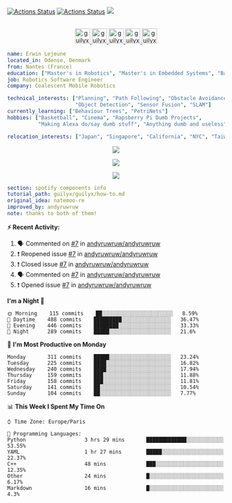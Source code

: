 [![Actions Status](https://github.com/guilyx/guilyx/workflows/wakatime-stats/badge.svg)](https://github.com/guilyx/guilyx/actions)
[![Actions Status](https://github.com/guilyx/guilyx/workflows/update-gh-activity/badge.svg)](https://github.com/guilyx/guilyx/actions)
![](https://visitor-badge.glitch.me/badge?page_id=guilyx.guilyx)

<p align="center">
<br/>
<a href="https://twitter.com/spida_rwin">
  <img alt="guilyx | Twitter" width="35px" src="https://image.flaticon.com/icons/svg/2111/2111703.svg" />
</a>
<a href="https://www.linkedin.com/in/erwinlejeune-lkn">
  <img alt="guilyx's LinkdeIN" width="35px" src="https://image.flaticon.com/icons/svg/2111/2111465.svg" />
</a>
<a href="https://www.facebook.com/erwin.lejeune">
  <img alt="guilyx's Facebook" width="35px" src="https://image.flaticon.com/icons/svg/2111/2111342.svg" />
</a>
<a href="https://www.instagram.com/spid_erwin">
  <img alt="guilyx's Instagram" width="35px" src="https://image.flaticon.com/icons/svg/2111/2111421.svg" />
</a>
<a href="https://open.spotify.com/user/11147618695?si=zZFn6uAGRLyoU02lsG50GA">
  <img alt="guilyx's Spotify" width="35px" src="https://image.flaticon.com/icons/svg/2111/2111627.svg" />
</a>
</p>

```yaml
name: Erwin Lejeune
located_in: Odense, Denmark
from: Nantes (France)
education: ["Master's in Robotics", "Master's in Embedded Systems", "Bachelor's in Electronics"]
job: Robotics Software Engineer
company: Coalescent Mobile Robotics

technical_interests: ["Planning", "Path Following", "Obstacle Avoidance", 
                      "Object Detection", "Sensor Fusion", "SLAM"]
currently_learning: ["Behaviour Trees", "PetriNets"]
hobbies: ["Basketball", "Cinema", "Rapsberry Pi Dumb Projects",
          "Making Alexa do/say dumb stuff", "Anything dumb and useless"]

relocation_interests: ["Japan", "Singapore", "California", "NYC", "Taiwan"]
```

<p align="center">
  <img alig src="https://github-profile-trophy.vercel.app/?username=guilyx&column=6&rank=SSS,SS,S,AAA,AA,A,B,C" />
</p>


<p align="center">
  <a href="https://guilyx.vercel.app/api/now-playing?open">
    <!-- Music bars move to the beat and are colored based on the track's happiness, danceability and energy! -->
    <img src="https://guilyx.vercel.app/api/now-playing">
  </a>
</p>

<p align="center">
  <img src="https://guilyx.vercel.app/api/top-played">
</p>
 
```yaml
section: spotify components info
tutorial_path: guilyx/guilyx/how-to.md
original_idea: natemoo-re
improved_by: andyruwruw
note: thanks to both of them!
```


**:zap: Recent Activity:**

<!--START_SECTION:activity-->
1. 🗣 Commented on [#7](https://github.com/andyruwruw/andyruwruw/issues/7) in [andyruwruw/andyruwruw](https://github.com/andyruwruw/andyruwruw)
2. ❗️ Reopened issue [#7](https://github.com/andyruwruw/andyruwruw/issues/7) in [andyruwruw/andyruwruw](https://github.com/andyruwruw/andyruwruw)
3. ❗️ Closed issue [#7](https://github.com/andyruwruw/andyruwruw/issues/7) in [andyruwruw/andyruwruw](https://github.com/andyruwruw/andyruwruw)
4. 🗣 Commented on [#7](https://github.com/andyruwruw/andyruwruw/issues/7) in [andyruwruw/andyruwruw](https://github.com/andyruwruw/andyruwruw)
5. ❗️ Opened issue [#7](https://github.com/andyruwruw/andyruwruw/issues/7) in [andyruwruw/andyruwruw](https://github.com/andyruwruw/andyruwruw)
<!--END_SECTION:activity-->

<!--START_SECTION:waka-->

**I'm a Night 🦉** 

```text
🌞 Morning    115 commits    ██░░░░░░░░░░░░░░░░░░░░░░░   8.59% 
🌆 Daytime    488 commits    █████████░░░░░░░░░░░░░░░░   36.47% 
🌃 Evening    446 commits    ████████░░░░░░░░░░░░░░░░░   33.33% 
🌙 Night      289 commits    █████░░░░░░░░░░░░░░░░░░░░   21.6%

```
📅 **I'm Most Productive on Monday** 

```text
Monday       311 commits    █████░░░░░░░░░░░░░░░░░░░░   23.24% 
Tuesday      225 commits    ████░░░░░░░░░░░░░░░░░░░░░   16.82% 
Wednesday    240 commits    ████░░░░░░░░░░░░░░░░░░░░░   17.94% 
Thursday     159 commits    ███░░░░░░░░░░░░░░░░░░░░░░   11.88% 
Friday       158 commits    ███░░░░░░░░░░░░░░░░░░░░░░   11.81% 
Saturday     141 commits    ██░░░░░░░░░░░░░░░░░░░░░░░   10.54% 
Sunday       104 commits    ██░░░░░░░░░░░░░░░░░░░░░░░   7.77%

```


📊 **This Week I Spent My Time On** 

```text
⌚︎ Time Zone: Europe/Paris

💬 Programming Languages: 
Python                   3 hrs 29 mins       █████████████░░░░░░░░░░░░   53.55% 
YAML                     1 hr 27 mins        █████░░░░░░░░░░░░░░░░░░░░   22.37% 
C++                      48 mins             ███░░░░░░░░░░░░░░░░░░░░░░   12.35% 
Other                    24 mins             █░░░░░░░░░░░░░░░░░░░░░░░░   6.17% 
Markdown                 16 mins             █░░░░░░░░░░░░░░░░░░░░░░░░   4.3%

```


<!--END_SECTION:waka-->

